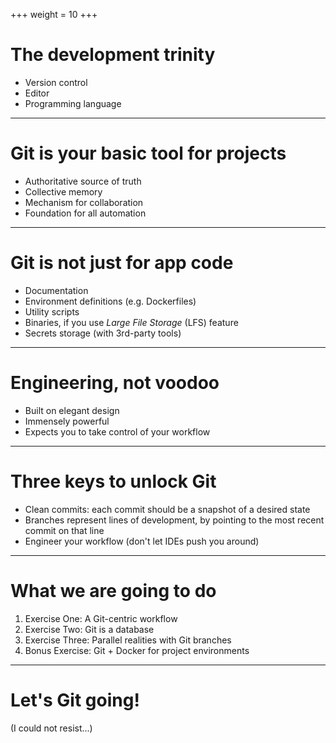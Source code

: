 +++
weight = 10
+++

# The development trinity

* Version control
* Editor
* Programming language

----

# Git is your basic tool for projects

* Authoritative source of truth
* Collective memory
* Mechanism for collaboration
* Foundation for all automation

----

# Git is not just for app code

* Documentation
* Environment definitions (e.g. Dockerfiles)
* Utility scripts
* Binaries, if you use *Large File Storage* (LFS) feature
* Secrets storage (with 3rd-party tools)

----

# Engineering, not voodoo

* Built on elegant design
* Immensely powerful
* Expects you to take control of your workflow

----

# Three keys to unlock Git

* Clean commits: each commit should be a snapshot of a desired state
* Branches represent lines of development, by pointing to the most recent commit on that line
* Engineer your workflow (don't let IDEs push you around)

----

# What we are going to do

1. Exercise One: A Git-centric workflow
1. Exercise Two: Git is a database
1. Exercise Three: Parallel realities with Git branches
1. Bonus Exercise: Git + Docker for project environments

---

# Let's Git going!

(I could not resist...)

